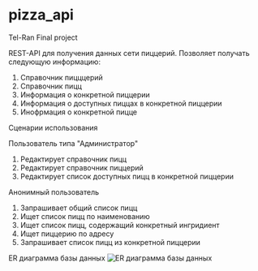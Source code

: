 # pizza_api
Tel-Ran Final project

REST-API для получения данных сети пиццерий.
Позволяет получать следующую информацию: 
  1. Справочник пицццерий
  2. Справочник пицц
  3. Информация о конкретной пиццерии
  4. Информация о доступных пиццах в конкретной пиццерии
  5. Инофрмация о конкретной пицце

Сценарии использования

Пользователь типа "Администратор"
1. Редактирует справочник пицц
2. Редактирует справочник пиццерий
3. Редактирует список доступных пицц в конкретной пиццерии

Анонимный пользователь
1. Запрашивает общий список пицц
2. Ищет список пицц по наименованию
3. Ищет список пицц, содержащий конкретный ингридиент
4. Ищет пиццерию по адресу
5. Запрашивает список пицц из конкретной пиццерии

ER диаграмма базы данных
![ER диаграмма базы данных](https://github.com/deithwein/pizza_api/assets/114694984/bea0b366-95e3-444d-81f7-305295349837)

